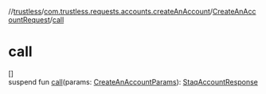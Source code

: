 //[trustless](../../../index.md)/[com.trustless.requests.accounts.createAnAccount](../index.md)/[CreateAnAccountRequest](index.md)/[call](call.md)

# call

[]\
suspend fun [call](call.md)(params: [CreateAnAccountParams](../-create-an-account-params/index.md)): [StaqAccountResponse](../../com.trustless.requests.accounts/-staq-account-response/index.md)
